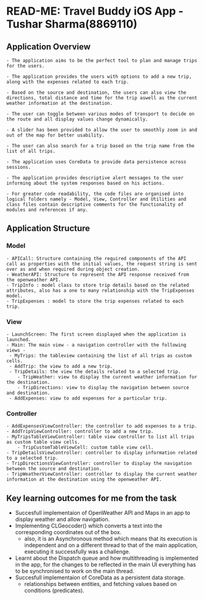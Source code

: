 # READ-ME: Travel Buddy iOS App - Tushar Sharma(8869110)

## Application Overview

    - The application aims to be the perfect tool to plan and manage trips for the users.
    
    - The application provides the users with options to add a new trip, along with the expenses related to each trip.
    
    - Based on the source and destination, the users can also view the directions, total distance and time for the trip aswell as the current weather information at the destination.
    
    - The user can toggle between various modes of transport to decide on the route and all display values change dynamically.
    
    - A slider has been provided to allow the user to smoothly zoom in and out of the map for better usability.
    
    - The user can also search for a trip based on the trip name from the list of all trips.
    
    - The application uses CoreData to provide data persistence across sessions.
    
    - The application provides descriptive alert messages to the user informing about the system responses based on his actions.

    - For greater code readability, the code files are organised into logical folders namely - Model, View, Controller and Utilities and class files contain descriptive comments for the functionality of modules and references if any.

## Application Structure

### Model
    - APICall: Structure containing the required components of the API call as properties with the initial values, the request string is sent over as and when required during object creation.
    - WeatherAPI: Structure to represent the API response received from the openweather API.
    - TripInfo : model class to store trip details based on the related attributes, also has a one to many relationship with the TripExpenses model.
    - TripExpenses : model to store the trip expenses related to each trip. 
    
    
### View
    - LaunchScreen: The first screen displayed when the application is launched.
    - Main: The main view - a navigation controller with the following views - 
     - MyTrips: the tableview containing the list of all trips as custom cells.
     - AddTrip: the view to add a new trip.
     - TripDetails: the view the details related to a selected trip.
        - TripWeather: view to display the current weather information for the destination.
        - TripDirections: view to display the navigation between source and destination.
     - AddExpenses: view to add expenses for a particular trip.

### Controller
    - AddExpensesViewController: the controller to add expenses to a trip.
    - AddTripViewController: controller to add a new trip.
    - MyTripsTableViewController: table view controller to list all trips as custom table view cells.
        - TripCustomTableViewCell: custom table view cell.
    - TripDetailsViewController: controller to display information related to a selected trip.
    - TripDirectionsViewController: controller to display the navigation between the source and destination.
    - TripWeatherViewController: controller to display the current weather information at the destination using the openweather API.
    
    
    
## Key learning outcomes for me from the task

- Succesfull implementaion of OpenWeather API and Maps in an app to display weather and allow navigation.
- Implementing CLGeocoder() which converts a text into the corresponding coordinates out of the box.
    - also, it is an Asynchronous method which means that its execution is independent and on a different thread to that of the main application, executing it successfully was a challenge.
- Learnt about the Dispatch queue and how multithreading is implemented in the app, for the changes to be reflected in the main UI everything has to be synchronised to work on the main thread.
- Succesfull implementaion of CoreData as a persistent data storage.
    - relationships between entities, and fetching values based on conditions (predicates).

    
        
        
